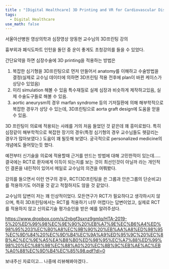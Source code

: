 ```yaml
---
title : "[Digital Healthcare] 3D Printing and VR for Cardiovascular Disease"
tags:
  - Digital Healthcare
use_math: false
---
```


서울아산병원 영상의학과 심장영상 양동현 교수님의 3D프린팅 강의 
  
흉부외과 폐식도파트 인턴을 돌던 중 운이 좋게도 초청강의를 들을 수 있었다.  
  
간단요약을 하면 심장수술에 3D printing을 적용하는 방법은  
1) 복잡한 심기형을 3D프린팅으로 먼저 만들어서 anatomy를 이해하고 수술방법을 결정(실제로 교수님 데이터에 의하면 3D프린팅 적용 전후에 plan이 바뀐 케이스가 상당수 있었음)  
2) 미리 simulation 해볼 수 있음 특수재질로 실제 심장과 비슷하게 제작하고있음, 실제 수술도구들로 해볼 수 있음.  
3) aortic aneurysm의 경우 marfan syndrome 등의 기저질환에 의해 해부학적으로 복잡한 경우가 상당 수 있는데, 3D프린팅으로 aorta graft design에 도움을 얻을 수 있음.  
  
3D 프린팅이 의료에 적용되는 사례를 거의 처음 들었던 것 같은데 꽤 흥미로웠다. 특히 심장같이 해부학적으로 복잡한 장기의 경우(특정 심기형의 경우 교수님들도 헷갈리는 경우가 많아보였다.) 도움이 꽤 될듯해 보였다. 궁극적으로 personalized medicine의 개념에도 들어맞는듯 했다.
  
  
  
예전부터 신기술을 의료에 적용할때 근거를 만드는 방법에 대해 고민한적이 있는데..... 결국에는 RCT로 환자에게 이득이 되는지를 보는 것이 최선인것이 아닐까 라는 개인적인 결론을 내린적이 있어서 메일로 교수님의 의견을 여쭤봤다.
  
강의를 들으면서 이런 연구의 경우, RCT(3D프린팅을 쓴 그룹과 안쓴그룹의 단순비교)를 적용하기도 어려울 것 같고 적절하지도 않을 것 같았다.

교수님의 답변이 저는 꽤 인상적이었다. 모든연구가 RCT가 필요하다고 생각하시지 않으며, 특히 3D프린팅에서는 RCT를 적용하기 너무 어렵다는 답변이었고, 실제로 RCT를 적용하지 않고 신의료기술 평가승인을 받은 예를 알려주셨다.

https://www.dropbox.com/s/2nbgf3sxnz9gmlq/HTA-2019-5%20%ED%99%98%EC%9E%90%20%EB%A7%9E%EC%B6%A4%ED%98%95%203%EC%B0%A8%EC%9B%90%20%EB%AA%A8%ED%98%95%EC%9D%84%20%EC%9D%B4%EC%9A%A9%ED%95%9C%20%EC%8B%AC%EC%9E%A5%EA%B8%B0%ED%98%95%EC%A7%88%ED%99%98%20%EC%88%98%EC%88%A0%20%EC%8B%9C%EB%AE%AC%EB%A0%88%EC%9D%B4%EC%85%98.pdf?dl=0

보내주신 자료이고... 나중에 리뷰해봐야겠다..
